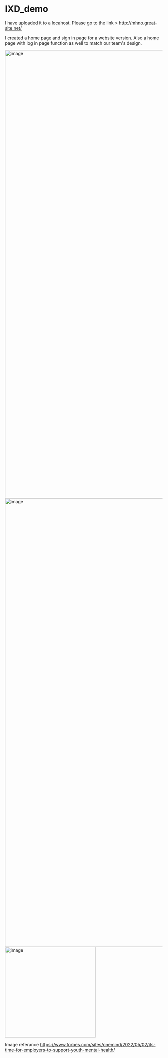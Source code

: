 # IXD_demo

I have uploaded it to a locahost. Please go to the link > http://mhno.great-site.net/

I created a home page and sign in page for a website version. Also a home page with log in page function as well to match our team's design.

<img width="1434" alt="image" src="https://user-images.githubusercontent.com/98551893/183706318-ff843f46-09f3-44ed-9780-a84121a61ad9.png">

<img width="1434" alt="image" src="https://user-images.githubusercontent.com/98551893/183706530-fab3ad02-fffc-44d5-9771-0bcef9df5cc6.png">

<img width="290" alt="image" src="https://user-images.githubusercontent.com/98551893/183706713-a41d5a64-ac52-4331-828a-47e401412822.png">

Image referance https://www.forbes.com/sites/onemind/2022/05/02/its-time-for-employers-to-support-youth-mental-health/
